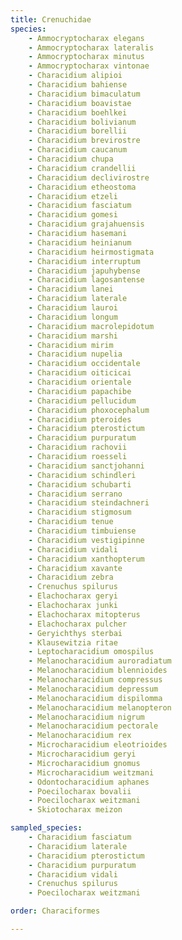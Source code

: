 ```yaml
---
title: Crenuchidae
species:
    - Ammocryptocharax elegans
    - Ammocryptocharax lateralis
    - Ammocryptocharax minutus
    - Ammocryptocharax vintonae
    - Characidium alipioi
    - Characidium bahiense
    - Characidium bimaculatum
    - Characidium boavistae
    - Characidium boehlkei
    - Characidium bolivianum
    - Characidium borellii
    - Characidium brevirostre
    - Characidium caucanum
    - Characidium chupa
    - Characidium crandellii
    - Characidium declivirostre
    - Characidium etheostoma
    - Characidium etzeli
    - Characidium fasciatum
    - Characidium gomesi
    - Characidium grajahuensis
    - Characidium hasemani
    - Characidium heinianum
    - Characidium heirmostigmata
    - Characidium interruptum
    - Characidium japuhybense
    - Characidium lagosantense
    - Characidium lanei
    - Characidium laterale
    - Characidium lauroi
    - Characidium longum
    - Characidium macrolepidotum
    - Characidium marshi
    - Characidium mirim
    - Characidium nupelia
    - Characidium occidentale
    - Characidium oiticicai
    - Characidium orientale
    - Characidium papachibe
    - Characidium pellucidum
    - Characidium phoxocephalum
    - Characidium pteroides
    - Characidium pterostictum
    - Characidium purpuratum
    - Characidium rachovii
    - Characidium roesseli
    - Characidium sanctjohanni
    - Characidium schindleri
    - Characidium schubarti
    - Characidium serrano
    - Characidium steindachneri
    - Characidium stigmosum
    - Characidium tenue
    - Characidium timbuiense
    - Characidium vestigipinne
    - Characidium vidali
    - Characidium xanthopterum
    - Characidium xavante
    - Characidium zebra
    - Crenuchus spilurus
    - Elachocharax geryi
    - Elachocharax junki
    - Elachocharax mitopterus
    - Elachocharax pulcher
    - Geryichthys sterbai
    - Klausewitzia ritae
    - Leptocharacidium omospilus
    - Melanocharacidium auroradiatum
    - Melanocharacidium blennioides
    - Melanocharacidium compressus
    - Melanocharacidium depressum
    - Melanocharacidium dispilomma
    - Melanocharacidium melanopteron
    - Melanocharacidium nigrum
    - Melanocharacidium pectorale
    - Melanocharacidium rex
    - Microcharacidium eleotrioides
    - Microcharacidium geryi
    - Microcharacidium gnomus
    - Microcharacidium weitzmani
    - Odontocharacidium aphanes
    - Poecilocharax bovalii
    - Poecilocharax weitzmani
    - Skiotocharax meizon

sampled_species:
    - Characidium fasciatum
    - Characidium laterale
    - Characidium pterostictum
    - Characidium purpuratum
    - Characidium vidali
    - Crenuchus spilurus
    - Poecilocharax weitzmani

order: Characiformes

---
```

